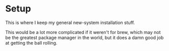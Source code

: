 # Setup

This is where I keep my general new-system installation stuff. 

This would be a lot more complicated if it weren't for brew, which may not be the greatest package manager in the world, but it does a damn good job at getting the ball rolling.